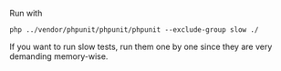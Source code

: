 Run with

```
php ../vendor/phpunit/phpunit/phpunit --exclude-group slow ./
```

If you want to run slow tests, run them one by one since they are very demanding memory-wise.